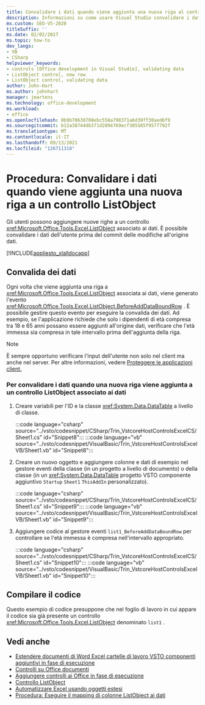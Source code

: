 ```yaml
---
title: Convalidare i dati quando viene aggiunta una nuova riga al controllo ListObject
description: Informazioni su come usare Visual Studio convalidare i dati quando viene aggiunta una nuova riga a un controllo ListObject.
ms.custom: SEO-VS-2020
titleSuffix: ''
ms.date: 02/02/2017
ms.topic: how-to
dev_langs:
- VB
- CSharp
helpviewer_keywords:
- controls [Office development in Visual Studio], validating data
- ListObject control, new row
- ListObject control, validating data
author: John-Hart
ms.author: johnhart
manager: jmartens
ms.technology: office-development
ms.workload:
- office
ms.openlocfilehash: 0b9b70630708ebc558a798371a6d39ff30aed6f9
ms.sourcegitcommit: b12a38744db371d2894769ecf305585f9577792f
ms.translationtype: MT
ms.contentlocale: it-IT
ms.lasthandoff: 09/13/2021
ms.locfileid: "126711318"
---
```

# <a name="how-to-validate-data-when-a-new-row-is-added-to-a-listobject-control"></a>Procedura: Convalidare i dati quando viene aggiunta una nuova riga a un controllo ListObject
  Gli utenti possono aggiungere nuove righe a un controllo <xref:Microsoft.Office.Tools.Excel.ListObject> associato ai dati. È possibile convalidare i dati dell'utente prima del commit delle modifiche all'origine dati.

 [!INCLUDE[appliesto_xlalldocapp](../vsto/includes/appliesto-xlalldocapp-md.md)]

## <a name="data-validation"></a>Convalida dei dati
 Ogni volta che viene aggiunta una riga a <xref:Microsoft.Office.Tools.Excel.ListObject> associata ai dati, viene generato l'evento <xref:Microsoft.Office.Tools.Excel.ListObject.BeforeAddDataBoundRow> . È possibile gestire questo evento per eseguire la convalida dei dati. Ad esempio, se l'applicazione richiede che solo i dipendenti di età compresa tra 18 e 65 anni possano essere aggiunti all'origine dati, verificare che l'età immessa sia compresa in tale intervallo prima dell'aggiunta della riga.

> [!NOTE]
> È sempre opportuno verificare l'input dell'utente non solo nel client ma anche nel server. Per altre informazioni, vedere [Proteggere le applicazioni client.](/dotnet/framework/data/adonet/secure-client-applications)

### <a name="to-validate-data-when-a-new-row-is-added-to-data-bound-listobject"></a>Per convalidare i dati quando una nuova riga viene aggiunta a un controllo ListObject associato ai dati

1. Creare variabili per l'ID e la classe <xref:System.Data.DataTable> a livello di classe.

     :::code language="csharp" source="../vsto/codesnippet/CSharp/Trin_VstcoreHostControlsExcelCS/Sheet1.cs" id="Snippet8":::
     :::code language="vb" source="../vsto/codesnippet/VisualBasic/Trin_VstcoreHostControlsExcelVB/Sheet1.vb" id="Snippet8":::

2. Creare un nuovo oggetto e aggiungere colonne e dati di esempio nel gestore eventi della classe (in un progetto a livello di documento) o della classe (in un <xref:System.Data.DataTable> progetto VSTO componente aggiuntivo `Startup` `Sheet1` `ThisAddIn` personalizzato).

     :::code language="csharp" source="../vsto/codesnippet/CSharp/Trin_VstcoreHostControlsExcelCS/Sheet1.cs" id="Snippet9":::
     :::code language="vb" source="../vsto/codesnippet/VisualBasic/Trin_VstcoreHostControlsExcelVB/Sheet1.vb" id="Snippet9":::

3. Aggiungere codice al gestore eventi `list1_BeforeAddDataBoundRow` per controllare se l'età immessa è compresa nell'intervallo appropriato.

     :::code language="csharp" source="../vsto/codesnippet/CSharp/Trin_VstcoreHostControlsExcelCS/Sheet1.cs" id="Snippet10":::
     :::code language="vb" source="../vsto/codesnippet/VisualBasic/Trin_VstcoreHostControlsExcelVB/Sheet1.vb" id="Snippet10":::

## <a name="compile-the-code"></a>Compilare il codice
 Questo esempio di codice presuppone che nel foglio di lavoro in cui appare il codice sia già presente un controllo <xref:Microsoft.Office.Tools.Excel.ListObject> denominato `list1` .

## <a name="see-also"></a>Vedi anche
- [Estendere documenti di Word Excel cartelle di lavoro VSTO componenti aggiuntivi in fase di esecuzione](../vsto/extending-word-documents-and-excel-workbooks-in-vsto-add-ins-at-run-time.md)
- [Controlli su Office documenti](../vsto/controls-on-office-documents.md)
- [Aggiungere controlli ai Office in fase di esecuzione](../vsto/adding-controls-to-office-documents-at-run-time.md)
- [Controllo ListObject](../vsto/listobject-control.md)
- [Automatizzare Excel usando oggetti estesi](../vsto/automating-excel-by-using-extended-objects.md)
- [Procedura: Eseguire il mapping di colonne ListObject ai dati](../vsto/how-to-map-listobject-columns-to-data.md)
